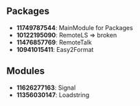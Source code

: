 ## Packages

- **11749787544**: MainModule for Packages
- **10122195090**: RemoteLS => broken
- **11476857769**: RemoteTalk
- **10941015411**: Easy2Format

## Modules

- **11626277163**: Signal
- **11356030147**: Loadstring